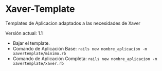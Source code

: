 # Xaver-Template

Templates de Aplicacion adaptados a las necesidades de Xaver

Versión actual: 1.1

* Bajar el template. 
* Comando de Aplicación Base:     `rails new nombre_aplicacion -m xavertemplate/minimo.rb`
* Comando de Aplicación Completa: `rails new nombre_aplicacion -m xavertemplate/xaver.rb`
